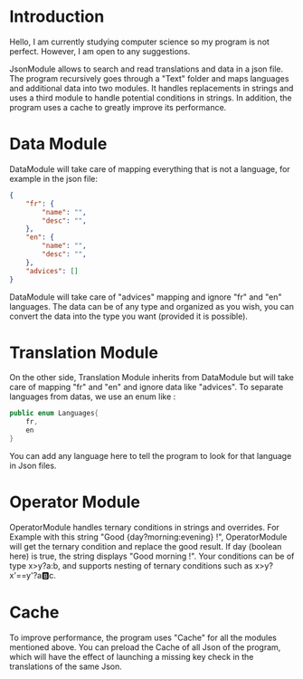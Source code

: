 # Introduction

Hello, 
I am currently studying computer science so my program is not perfect. However, I am open to any suggestions.

JsonModule allows to search and read translations and data in a json file. The program recursively goes through a "Text" folder and maps languages ​​and additional data into two modules. It handles replacements in strings and uses a third module to handle potential conditions in strings.
In addition, the program uses a cache to greatly improve its performance.

# Data Module

DataModule will take care of mapping everything that is not a language, for example in the json file: 

```json
{
    "fr": {
        "name": "",
        "desc": "",
    },
    "en": {
        "name": "",
        "desc": "",
    },
    "advices": []
}
```

DataModule will take care of "advices" mapping and ignore "fr" and "en" languages. The data can be of any type and organized as you wish, you can convert the data into the type you want (provided it is possible).

# Translation Module

On the other side, Translation Module inherits from DataModule but will take care of mapping "fr" and "en" and ignore data like "advices". To separate languages from datas, we use an enum like :

```cs
public enum Languages{
    fr,
    en
}
```

You can add any language here to tell the program to look for that language in Json files.

# Operator Module

OperatorModule handles ternary conditions in strings and overrides. For Example with this string "Good {day?morning:evening} !", OperatorModule will get the ternary condition and replace the good result. If day (boolean here) is true, the string displays "Good morning !". Your conditions can be of type x>y?a:b, and supports nesting of ternary conditions such as x>y?x'==y'?a:b:c.

# Cache

To improve performance, the program uses "Cache" for all the modules mentioned above.
You can preload the Cache of all Json of the program, which will have the effect of launching a missing key check in the translations of the same Json.